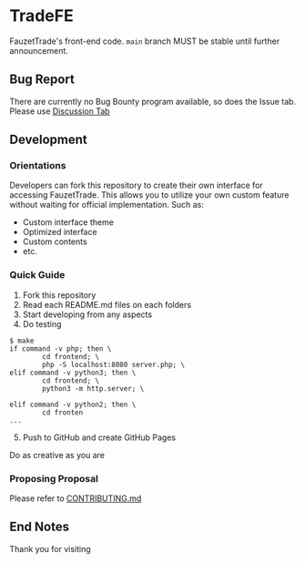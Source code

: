 # TradeFE
FauzetTrade's front-end code. `main` branch MUST be stable until further announcement.

## Bug Report
There are currently no Bug Bounty program available, so does the Issue tab.
Please use [Discussion Tab](https://github.com/Fauzet/TradeFE/discussions)

## Development
### Orientations
Developers can fork this repository to create their own interface for accessing FauzetTrade.
This allows you to utilize your own custom feature without waiting for official implementation.
Such as:
 - Custom interface theme
 - Optimized interface
 - Custom contents
 - etc.
### Quick Guide
1. Fork this repository
2. Read each README.md files on each folders
3. Start developing from any aspects
4. Do testing
```
$ make
if command -v php; then \
        cd frontend; \
        php -S localhost:8080 server.php; \
elif command -v python3; then \
        cd frontend; \
        python3 -m http.server; \

elif command -v python2; then \
        cd fronten
...
```
5. Push to GitHub and create GitHub Pages

Do as creative as you are
### Proposing Proposal
Please refer to [CONTRIBUTING.md](CONTRIBUTING.md)

## End Notes
Thank you for visiting
